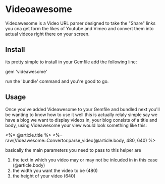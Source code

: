 # Videoawesome

Videoawesome is a Video URL parser designed to take the "Share" links you cna get form the likes of Youtube and Vimeo and convert them into actual videos right there on your screen.

## Install

its pretty simple to install in your Gemfile add the following line:

gem 'videawesome'

run the 'bundle' command and you're good to go.

## Usage

Once you've added Videawesome to your Gemfile and bundled next you'll be wanting to know how to use it well this is actually relaly simple say we have a blog we want to display videos in, your blog consists of a title and body, using Videawesome your view would look something like this:

  <%= @article.title %>
  <%= raw(Videawesome::Convertor.parse_video(@article.body, 480, 640) %>

basically the main parameters you need to pass to this helper are 
1. the text in which you video may or may not be inlcuded in in this case (@article.body)
2. the width you want the video to be (480)
3. the height of your video (640)
 
